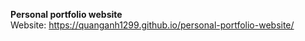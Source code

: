 **Personal portfolio website**<br />
Website: https://quanganh1299.github.io/personal-portfolio-website/

